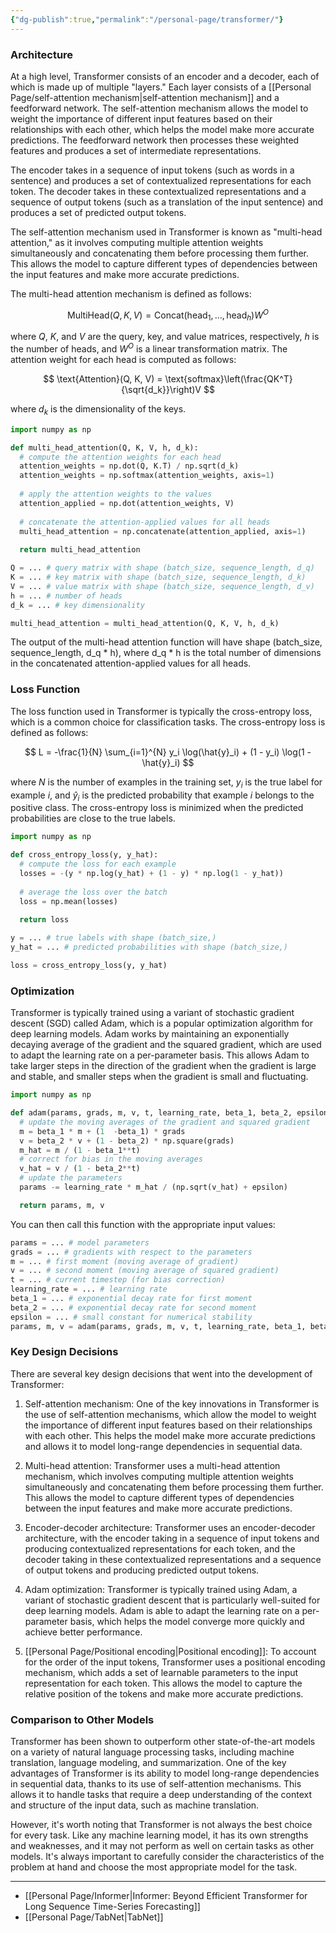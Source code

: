 ```yaml
---
{"dg-publish":true,"permalink":"/personal-page/transformer/"}
---
```


### Architecture

At a high level, Transformer consists of an encoder and a decoder, each of which is made up of multiple "layers." Each layer consists of a [[Personal Page/self-attention mechanism\|self-attention mechanism]] and a feedforward network. The self-attention mechanism allows the model to weight the importance of different input features based on their relationships with each other, which helps the model make more accurate predictions. The feedforward network then processes these weighted features and produces a set of intermediate representations.

The encoder takes in a sequence of input tokens (such as words in a sentence) and produces a set of contextualized representations for each token. The decoder takes in these contextualized representations and a sequence of output tokens (such as a translation of the input sentence) and produces a set of predicted output tokens.

The self-attention mechanism used in Transformer is known as "multi-head attention," as it involves computing multiple attention weights simultaneously and concatenating them before processing them further. This allows the model to capture different types of dependencies between the input features and make more accurate predictions.

The multi-head attention mechanism is defined as follows:

$$ \text{MultiHead}(Q, K, V) = \text{Concat}(\text{head}_1, \dots, \text{head}_h)W^O $$

where $Q$, $K$, and $V$ are the query, key, and value matrices, respectively, $h$ is the number of heads, and $W^O$ is a linear transformation matrix. The attention weight for each head is computed as follows:

$$ \text{Attention}(Q, K, V) = \text{softmax}\left(\frac{QK^T}{\sqrt{d_k}}\right)V $$

where $d_k$ is the dimensionality of the keys.

```python
import numpy as np

def multi_head_attention(Q, K, V, h, d_k):
  # compute the attention weights for each head
  attention_weights = np.dot(Q, K.T) / np.sqrt(d_k)
  attention_weights = np.softmax(attention_weights, axis=1)
  
  # apply the attention weights to the values
  attention_applied = np.dot(attention_weights, V)
  
  # concatenate the attention-applied values for all heads
  multi_head_attention = np.concatenate(attention_applied, axis=1)
  
  return multi_head_attention

Q = ... # query matrix with shape (batch_size, sequence_length, d_q)
K = ... # key matrix with shape (batch_size, sequence_length, d_k)
V = ... # value matrix with shape (batch_size, sequence_length, d_v)
h = ... # number of heads
d_k = ... # key dimensionality

multi_head_attention = multi_head_attention(Q, K, V, h, d_k)


```
The output of the multi-head attention function will have shape (batch_size, sequence_length, d_q * h), where d_q * h is the total number of dimensions in the concatenated attention-applied values for all heads.

### Loss Function

The loss function used in Transformer is typically the cross-entropy loss, which is a common choice for classification tasks. The cross-entropy loss is defined as follows:

$$ L = -\frac{1}{N} \sum_{i=1}^{N} y_i \log(\hat{y}_i) + (1 - y_i) \log(1 - \hat{y}_i) $$

where $N$ is the number of examples in the training set, $y_i$ is the true label for example $i$, and $\hat{y}_i$ is the predicted probability that example $i$ belongs to the positive class. The cross-entropy loss is minimized when the predicted probabilities are close to the true labels.

```python
import numpy as np

def cross_entropy_loss(y, y_hat):
  # compute the loss for each example
  losses = -(y * np.log(y_hat) + (1 - y) * np.log(1 - y_hat))
  
  # average the loss over the batch
  loss = np.mean(losses)
  
  return loss

y = ... # true labels with shape (batch_size,)
y_hat = ... # predicted probabilities with shape (batch_size,)

loss = cross_entropy_loss(y, y_hat)


```


### Optimization

Transformer is typically trained using a variant of stochastic gradient descent (SGD) called Adam, which is a popular optimization algorithm for deep learning models. Adam works by maintaining an exponentially decaying average of the gradient and the squared gradient, which are used to adapt the learning rate on a per-parameter basis. This allows Adam to take larger steps in the direction of the gradient when the gradient is large and stable, and smaller steps when the gradient is small and fluctuating.

```python
import numpy as np

def adam(params, grads, m, v, t, learning_rate, beta_1, beta_2, epsilon):
  # update the moving averages of the gradient and squared gradient
  m = beta_1 * m + (1  -beta_1) * grads 
  v = beta_2 * v + (1 - beta_2) * np.square(grads)
  m_hat = m / (1 - beta_1**t) 
  # correct for bias in the moving averages
  v_hat = v / (1 - beta_2**t)
  # update the parameters
  params -= learning_rate * m_hat / (np.sqrt(v_hat) + epsilon)

  return params, m, v

```

You can then call this function with the appropriate input values:

```python
params = ... # model parameters 
grads = ... # gradients with respect to the parameters 
m = ... # first moment (moving average of gradient) 
v = ... # second moment (moving average of squared gradient) 
t = ... # current timestep (for bias correction) 
learning_rate = ... # learning rate 
beta_1 = ... # exponential decay rate for first moment 
beta_2 = ... # exponential decay rate for second moment 
epsilon = ... # small constant for numerical stability
params, m, v = adam(params, grads, m, v, t, learning_rate, beta_1, beta_2, epsilon)
```


### Key Design Decisions

There are several key design decisions that went into the development of Transformer:

1.  Self-attention mechanism: One of the key innovations in Transformer is the use of self-attention mechanisms, which allow the model to weight the importance of different input features based on their relationships with each other. This helps the model make more accurate predictions and allows it to model long-range dependencies in sequential data.
    
2.  Multi-head attention: Transformer uses a multi-head attention mechanism, which involves computing multiple attention weights simultaneously and concatenating them before processing them further. This allows the model to capture different types of dependencies between the input features and make more accurate predictions.
    
3.  Encoder-decoder architecture: Transformer uses an encoder-decoder architecture, with the encoder taking in a sequence of input tokens and producing contextualized representations for each token, and the decoder taking in these contextualized representations and a sequence of output tokens and producing predicted output tokens.
    
4.  Adam optimization: Transformer is typically trained using Adam, a variant of stochastic gradient descent that is particularly well-suited for deep learning models. Adam is able to adapt the learning rate on a per-parameter basis, which helps the model converge more quickly and achieve better performance.
    
5.  [[Personal Page/Positional encoding\|Positional encoding]]: To account for the order of the input tokens, Transformer uses a positional encoding mechanism, which adds a set of learnable parameters to the input representation for each token. This allows the model to capture the relative position of the tokens and make more accurate predictions.
    

### Comparison to Other Models

Transformer has been shown to outperform other state-of-the-art models on a variety of natural language processing tasks, including machine translation, language modeling, and summarization. One of the key advantages of Transformer is its ability to model long-range dependencies in sequential data, thanks to its use of self-attention mechanisms. This allows it to handle tasks that require a deep understanding of the context and structure of the input data, such as machine translation.

However, it's worth noting that Transformer is not always the best choice for every task. Like any machine learning model, it has its own strengths and weaknesses, and it may not perform as well on certain tasks as other models. It's always important to carefully consider the characteristics of the problem at hand and choose the most appropriate model for the task.


--- 

- [[Personal Page/Informer\|Informer: Beyond Efficient Transformer for Long Sequence Time-Series Forecasting]]
- [[Personal Page/TabNet\|TabNet]]
